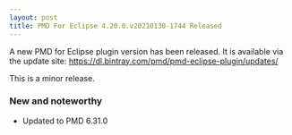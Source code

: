 ```yaml
---
layout: post
title: PMD For Eclipse 4.20.0.v20210130-1744 Released
---
```


A new PMD for Eclipse plugin version has been released.
It is available via the update site: https://dl.bintray.com/pmd/pmd-eclipse-plugin/updates/


This is a minor release.

### New and noteworthy

*   Updated to PMD 6.31.0

